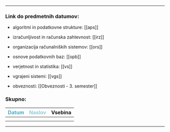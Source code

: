 
---

### Link do predmetnih datumov:

- algoritmi in podatkovne strukture: [[aps]]
- izračunljivost in računska zahtevnost: [[irz]]
- organizacija računalniških sistemov: [[ors]]
- osnove podatkovnih baz: [[opb]]
- verjetnost in statistika: [[vs]]
- vgrajeni sistemi: [[vgs]]

- obveznosti: [[Obveznosti - 3. semester]]
### Skupno:

| <font color="#4bacc6">Datum</font> | <font color="#92cddc">Naslov</font> | Vsebina |
|:----------------------------------:| ----------------------------------- | ------- |
|                                    |                                     |         |
|                                    |                                     |         |


---
